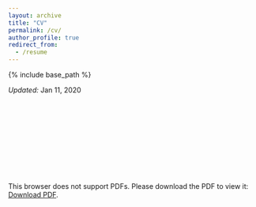 ```yaml
---
layout: archive
title: "CV"
permalink: /cv/
author_profile: true
redirect_from:
  - /resume
---
```


{% include base_path %}

<em>Updated:</em> Jan 11, 2020

<object data="https://laumiulun.github.io/files/CV_03-05-21.pdf" type="application/pdf" width="700px" height="700px">
    <embed src="https://laumiulun.github.io/files/CV_03-05-21.pdf">
        <p>This browser does not support PDFs. Please download the PDF to view it: <a href="https://laumiulun.github.io/files/CV_03-05-21.pdf">Download PDF</a>.</p>
    </embed>
</object>
<!--
Education
======
* Ph.D in Computational Science and Engineering, Boise State University, 2018-2022 (expected)
* B.S. in Mechanical Engineering, Boise State University, 2014-2018


Work experience
======
* <b>Fall 2018 - Present: Graduate Research Assistant</b>
  * Boise State University
  * Duties included:
    *
  * Supervisor: Dr. Min Long

* <b>Fall 2017 - Spring 2018: Undergraduate Research Assistant</b>
  * Boise State University
  * Duties included:
  * Supervisor: Dr. Min Long

* <b>Summer 2015: Research Assistant</b>
  * Idaho National Laboratory
  * Duties included: Tagging issues
  * Supervisor: Dr. Xia Yidong

* <b>Summer 2015 - Fall 2017: Undergraduate Research Assistant</b>
  * Boise State University
  * Duties included: Merging pull requests
  * Supervisor: Dr. Hui Xiong


Skills
======
* Finite Element Method
*
* HPC

Programming Language
======
  * C++
  * Python
  * C

Publications
======
  <ul>{% for post in site.publications %}
    {% include archive-single-cv.html %}
  {% endfor %}</ul>

Talks
======
  <ul>{% for post in site.talks %}
    {% include archive-single-talk-cv.html %}
  {% endfor %}</ul>

Teaching
======
  <ul>{% for post in site.teaching %}
    {% include archive-single-cv.html %}
  {% endfor %}</ul>

Service and leadership
======
* Currently signed in to 43 different slack teams -->

